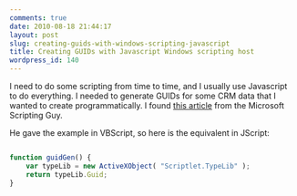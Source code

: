 ```yaml
---
comments: true
date: 2010-08-18 21:44:17
layout: post
slug: creating-guids-with-windows-scripting-javascript
title: Creating GUIDs with Javascript Windows scripting host
wordpress_id: 140
---
```


I need to do some scripting from time to time, and I usually use Javascript to do everything. I needed to generate GUIDs for some CRM data that I wanted to create programmatically. I found [this article](http://blogs.technet.com/b/heyscriptingguy/archive/2005/02/21/how-can-i-create-a-guid-using-a-script.aspx) from the Microsoft Scripting Guy.

He gave the example in VBScript, so here is the equivalent in JScript:
``` javascript

function guidGen() {
    var typeLib = new ActiveXObject( "Scriptlet.TypeLib" );
    return typeLib.Guid;
}

```

